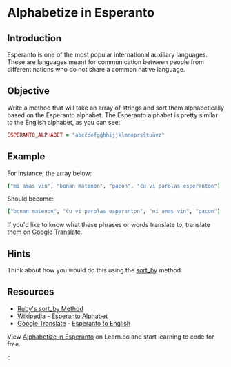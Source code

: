 

# Alphabetize in Esperanto

## Introduction

Esperanto is one of the most popular international auxiliary languages. These are languages meant for communication between people from different nations who do not share a common native language.

## Objective

Write a method that will take an array of strings and sort them alphabetically based on the Esperanto alphabet. The Esperanto alphabet is pretty similar to the English alphabet, as you can see:

```ruby
ESPERANTO_ALPHABET = "abcĉdefgĝhĥijĵklmnoprsŝtuŭvz"
```

## Example

For instance, the array below:

```ruby
["mi amas vin", "bonan matenon", "pacon", "ĉu vi parolas esperanton"]
```
Should become:

```ruby
["bonan matenon", "ĉu vi parolas esperanton", "mi amas vin", "pacon"]
```

If you'd like to know what these phrases or words translate to, translate them on [Google Translate](https://translate.google.com/#eo/en/).

## Hints

Think about how you would do this using the [sort_by](http://ruby-doc.org/core-2.2.0/Enumerable.html#method-i-sort_by) method.

## Resources

* [Ruby's sort_by Method](http://ruby-doc.org/core-2.2.0/Enumerable.html#method-i-sort_by)
* [Wikipedia](http://en.wikipedia.org/) - [Esperanto Alphabet](http://en.wikipedia.org/wiki/Esperanto#Alphabet)
* [Google Translate](https://translate.google.com/) - [Esperanto to English](https://translate.google.com/#eo/en/)

<p data-visibility='hidden'>View <a href='https://learn.co/lessons/alphabetize-in-esperanto' title='Alphabetize in Esperanto'>Alphabetize in Esperanto</a> on Learn.co and start learning to code for free.</p>
c
